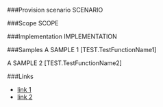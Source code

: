 <!-- M2-TODO -->
<properties
	  pageTitle="ComputedFieldDefinition"
    pageName="ComputedFieldDefinition"
    parentPageId="spmeta2/definitions/sharepoint-foundation/fields"
/>

###Provision scenario
SCENARIO

###Scope
SCOPE

###Implementation
IMPLEMENTATION

###Samples
A SAMPLE 1
[TEST.TestFunctionName1]

A SAMPLE 2
[TEST.TestFunctionName2]

###Links
- [link 1](http://example.com)
- [link 2](http://example.com)